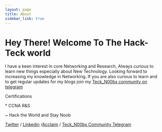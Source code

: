 ```yaml
---
layout: page
title: About
sidebar_link: true
---
```


<h1 class="message">
  Hey There! Welcome To The Hack-Teck world
</h1>

I have a keen interest in core Networking and Research, Always curious to learn new things especially about New Technology.
Looking forward to increasing my knowledge in Networking.  If you are also curious to learn and to get regular updates for my blogs join my [Teck_N00bs community on telegram](https://t.me/Teck_N00bs_Networking)
<p class="message">
  Certifications
</p>
* CCNA R&S

~ Hack the World and Stay Noob

[Twitter](https://twitter.com/Net__Teck) / [Linkedin](https://www.linkedin.com/in/ymukesh) /[Acclaim](https://www.youracclaim.com/badges/46e9b499-43c4-4ee3-981a-e1e191de49a7/public_url) /
[Teck_N00bs Community Telegram](https://t.me/Teck_N00bs_Networking)


